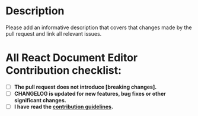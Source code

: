 # Description

Please add an informative description that covers that changes made by the pull request and link all relevant issues.

# All React Document Editor Contribution checklist:
- [ ] **The pull request does not introduce [breaking changes].**
- [ ] **CHANGELOG is updated for new features, bug fixes or other significant changes.**
- [ ] **I have read the [contribution guidelines](../docusaurus/docs/contributors/how-to-contribute.md).**